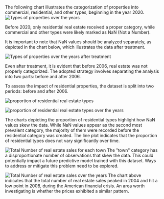 The following chart illustrates the categorization of properties into commercial, residential, and other types, beginning in the year 2020.
![Types of properties over the years](property_type_changes_through_the_years.png)

Before 2020, only residential real estate received a proper category, while commercial and other types were likely marked as NaN (Not a Number).

It is important to note that NaN values should be analyzed separately, as depicted in the chart below, which illustrates the data after treatment.

![Types of properties over the years after treatment](property_type_changes_through_the_years_after_treatment.png)

Even after treatment, it is evident that before 2006, real estate was not properly categorized. The adopted strategy involves separating the analysis into two parts: before and after 2006.

To assess the impact of residential properties, the dataset is split into two periods: before and after 2006.

![proportion of residential real estate types](residential_types.png)

![proportion of residential real estate types over the years](residential_type_proportions_through_years.png)

The charts depicting the proportion of residential types highlight how NaN values skew the data. While NaN values appear as the second most prevalent category, the majority of them were recorded before the residential category was created. The line plot indicates that the proportion of residential types does not vary significantly over time.

![Total Number of real estate sales for each town](number_of_sales_per_town.png)
The "town" category has a disproportionate number of observations that skew the data. This could potentially impact a future predictive model trained with this dataset. Ways to address or mitigate this problem need to be explored.

![Total Number of real estate sales over the years](total_number_of_sales.png)
The chart above indicates that the total number of real estate sales peaked in 2004 and hit a low point in 2008, during the American financial crisis. An area worth investigating is whether the prices exhibited a similar pattern.
